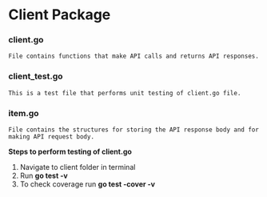 # Client Package

### client.go

    File contains functions that make API calls and returns API responses.

### client_test.go

    This is a test file that performs unit testing of client.go file.

### item.go

    File contains the structures for storing the API response body and for making API request body.

<strong>Steps to perform testing of client.go</strong>
<br>

1. Navigate to client folder in terminal <br>
2. Run <strong>go test -v</strong> <br/>
3. To check coverage run <strong>go test -cover -v</strong>
